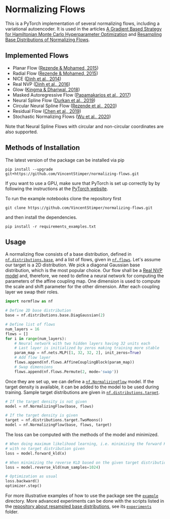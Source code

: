 # Normalizing Flows

This is a PyTorch implementation of several normalizing flows, including 
a variational autoencoder. It is used in the articles 
[A Gradient Based Strategy for Hamiltonian Monte Carlo Hyperparameter Optimization](https://proceedings.mlr.press/v139/campbell21a.html)
and [Resampling Base Distributions of Normalizing Flows](https://arxiv.org/abs/2110.15828).


## Implemented Flows

* Planar Flow ([Rezende & Mohamed, 2015](https://arxiv.org/abs/1505.05770))
* Radial Flow ([Rezende & Mohamed, 2015](https://arxiv.org/abs/1505.05770))
* NICE ([Dinh et al., 2014](https://arxiv.org/abs/1410.8516))
* Real NVP ([Dinh et al., 2016](https://arxiv.org/abs/1605.08803))
* Glow ([Kingma & Dhariwal, 2018](https://arxiv.org/abs/1807.03039))
* Masked Autoregressive Flow ([Papamakarios et al., 2017](https://proceedings.neurips.cc/paper/2017/hash/6c1da886822c67822bcf3679d04369fa-Abstract.html))
* Neural Spline Flow ([Durkan et al., 2019](https://arxiv.org/abs/1906.04032))
* Circular Neural Spline Flow ([Rezende et al., 2020](http://proceedings.mlr.press/v119/rezende20a.html))
* Residual Flow ([Chen et al., 2019](https://arxiv.org/abs/1906.02735))
* Stochastic Normalizing Flows ([Wu et al., 2020](https://arxiv.org/abs/2002.06707))

Note that Neural Spline Flows with circular and non-circular coordinates
are also supported.

## Methods of Installation

The latest version of the package can be installed via pip

```
pip install --upgrade git+https://github.com/VincentStimper/normalizing-flows.git
```

If you want to use a GPU, make sure that PyTorch is set up correctly by
by following the instructions at the
[PyTorch website](https://pytorch.org/get-started/locally/).

To run the example notebooks clone the repository first

```
git clone https://github.com/VincentStimper/normalizing-flows.git
```

and then install the dependencies.

```
pip install -r requirements_examples.txt
```

## Usage

A normalizing flow consists of a base distribution, defined in 
[`nf.distributions.base`](https://github.com/VincentStimper/normalizing-flows/blob/master/normflow/distributions/base.py),
and a list of flows, given in
[`nf.flows`](https://github.com/VincentStimper/normalizing-flows/tree/master/normflow/flows).
Let's assume our target is a 2D distribution. We pick a diagonal Gaussian
base distribution, which is the most popular choice. Our flow shall be a
[Real NVP model](https://arxiv.org/abs/1605.08803) and, therefore, we need
to define a neural network for computing the parameters of the affine coupling
map. One dimension is used to compute the scale and shift parameter for the
other dimension. After each coupling layer we swap their roles.

```python
import normflow as nf

# Define 2D base distribution
base = nf.distributions.base.DiagGaussian(2)

# Define list of flows
num_layers = 16
flows = []
for i in range(num_layers):
    # Neural network with two hidden layers having 32 units each
    # Last layer is initialized by zeros making training more stable
    param_map = nf.nets.MLP([1, 32, 32, 2], init_zeros=True)
    # Add flow layer
    flows.append(nf.flows.AffineCouplingBlock(param_map))
    # Swap dimensions
    flows.append(nf.flows.Permute(2, mode='swap'))
```

Once they are set up, we can define a
[`nf.NormalizingFlow`](https://github.com/VincentStimper/normalizing-flows/blob/master/normflow/core.py#L7)
model. If the target density is available, it can be added to the model
to be used during training. Sample target distributions are given in
[`nf.distributions.target`](https://github.com/VincentStimper/normalizing-flows/blob/master/normflow/distributions/target.py).

```python
# If the target density is not given
model = nf.NormalizingFlow(base, flows)

# If the target density is given
target = nf.distributions.target.TwoMoons()
model = nf.NormalizingFlow(base, flows, target)
```

The loss can be computed with the methods of the model and minimized.

```python
# When doing maximum likelihood learning, i.e. minimizing the forward KLD
# with no target distribution given
loss = model.forward_kld(x)

# When minimizing the reverse KLD based on the given target distribution
loss = model.reverse_kld(num_samples=1024)

# Optimization as usual
loss.backward()
optimizer.step()
```

For more illustrative examples of how to use the package see the
[`example`](https://github.com/VincentStimper/normalizing-flows/tree/master/example)
directory. More advanced experiments can be done with the scripts listed in the
[repository about resampled base distributions](https://github.com/VincentStimper/resampled-base-flows),
see its [`experiments`](https://github.com/VincentStimper/resampled-base-flows/tree/master/experiments)
folder.





